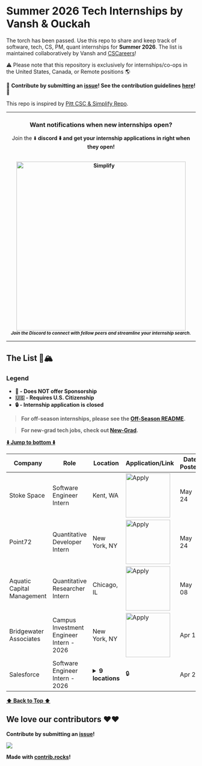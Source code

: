 # Summer 2026 Tech Internships by Vansh & Ouckah

The torch has been passed. Use this repo to share and keep track of software, tech, CS, PM, quant internships for **Summer 2026**. The list is maintained collaboratively by Vansh and [CSCareers](https://discord.gg/cscareers)!

:warning: Please note that this repository is exclusively for internships/co-ops in the United States, Canada, or Remote positions :earth_americas:

🙏 **Contribute by submitting an [issue](https://github.com/vanshb03/Summer2026-Internships/issues/new/choose)! See the contribution guidelines [here](./CONTRIBUTING.md)!** 🙏

This repo is inspired by [Pitt CSC & Simplify Repo](https://github.com/SimplifyJobs/Summer2024-Internships).

---

<div align="center">
	<h3 >Want notifications when new internships open? </h3>
	<p>
		Join the ⬇️ <strong> discord <strong/> ⬇️ and get your internship applications in right when they open!
		<a href="https://redirect.cvrve.me/discord">
			<b style="color: #0073e6; font-size: 1.2em;"></b>
				<br style="color: #0073e6; font-size: 1.2em;">
				<br>
			<div>
				<a href="https://redirect.cvrve.me/discord">
          <img src="https://i.imgur.com/iB9IFtQ.png" width="450" alt="Simplify">
        </a>
			</div>
		</a>
		<sub><i>Join the Discord to connect with fellow peers and streamline your internship search.</i></sub>
	</p>
</div>

---

## The List 🚴🏔

### Legend
 - 🛂 - Does NOT offer Sponsorship
 - 🇺🇸 - Requires U.S. Citizenship
 - 🔒 - Internship application is closed

> For off-season internships, please see the [Off-Season README](./OFFSEASON_README.md).

> For new-grad tech jobs, check out [New-Grad](https://github.com/cvrve/New-Grad).

[⬇️ Jump to bottom ⬇️](https://github.com/vanshb03/Summer2026-Internships#we-love-our-contributors-%EF%B8%8F%EF%B8%8F)
<!-- Please leave a one line gap between this and the table TABLE_START (DO NOT CHANGE THIS LINE) -->

| Company | Role | Location | Application/Link | Date Posted |
| ------- | ---- | -------- | ---------------- | ----------- |
| Stoke Space | Software Engineer Intern | Kent, WA | <a href="https://www.stokespace.com/careers/current-openings/?gh_jid=5500675004&utm_source=ouckah"><img src="https://i.imgur.com/u1KNU8z.png" width="118" alt="Apply"></a> | May 24 |
| Point72 | Quantitative Developer Intern | New York, NY | <a href="https://job-boards.greenhouse.io/point72/jobs/7297613002?utm_source=ouckah"><img src="https://i.imgur.com/u1KNU8z.png" width="118" alt="Apply"></a> | May 24 |
| Aquatic Capital Management | Quantitative Researcher Intern | Chicago, IL | <a href="https://job-boards.greenhouse.io/aquaticcapitalmanagement/jobs/7985726002?utm_source=ouckah"><img src="https://i.imgur.com/u1KNU8z.png" width="118" alt="Apply"></a> | May 08 |
| Bridgewater Associates | Campus Investment Engineer Intern - 2026 | New York, NY | <a href="https://job-boards.greenhouse.io/bridgewatercampusrecruiting/jobs/7950103002?utm_source=ouckah"><img src="https://i.imgur.com/u1KNU8z.png" width="118" alt="Apply"></a> | Apr 10 |
| Salesforce | Software Engineer Intern - 2026 | <details><summary>**9 locations**</summary>San Francisco, CA</br>Seattle, WA</br>Palo Alto, CA</br>Atlanta, GA</br>Boston, MA</br>New York, NY</br>Burlington, MA</br>Dallas, TX</br>Indianapolis, ID</details> | 🔒 | Apr 28 |

<!-- Please leave a one line gap between this and the table TABLE_END (DO NOT CHANGE THIS LINE) -->
[⬆️ Back to Top ⬆️](https://github.com/vanshb03/Summer2026-Internships#the-list-)

## We love our contributors ❤️❤️

Contribute by submitting an [issue](https://github.com/vanshb03/Summer2026-Internships/issues/new/choose)!

<a href="https://github.com/vanshb03/Summer2026-Internships/graphs/contributors">
  <img src="https://contrib.rocks/image?repo=vanshb03/Summer2026-Internships" />
</a>

Made with [contrib.rocks](https://contrib.rocks)!
